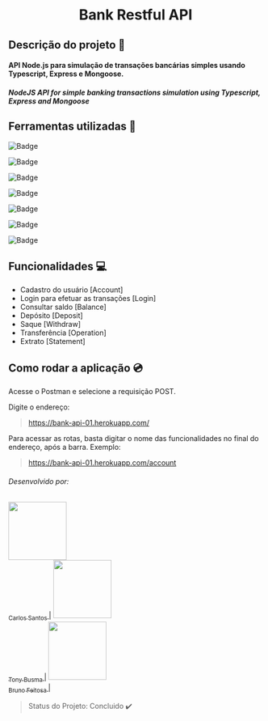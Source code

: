 <h1 align="center"> Bank Restful API </h1>

## Descrição do projeto :blue_book:
#### API Node.js para simulação de transações bancárias simples usando Typescript, Express e Mongoose.

##### NodeJS API for simple banking transactions simulation using Typescript, Express and Mongoose

## Ferramentas utilizadas :hammer:
![Badge](https://img.shields.io/static/v1?label=VScode&message=IDE/editor&color=blue&style=plastic&logo=vsco)

![Badge](https://img.shields.io/static/v1?label=JavaScript&message=language&color=yellow&style=plastic&logo=javascript)

![Badge](https://img.shields.io/static/v1?label=Typescript&message=language&color=yellowgreen&style=plastic&logo=typescript)

![Badge](https://img.shields.io/static/v1?label=Node&message=tecnology&color=green&style=plastic&logo=nodedotjs)

![Badge](https://img.shields.io/static/v1?label=Express&message=framework&color=orange&style=plastic&logo=express)

![Badge](https://img.shields.io/static/v1?label=Mongoose&message=library&color=ff69b4&style=plastic&logo=mongodb)

![Badge](https://img.shields.io/static/v1?label=Postman&message=tecnology&color=ff69b4&style=plastic&logo=postman)

## Funcionalidades :computer:
- Cadastro do usuário [Account]
- Login para efetuar as transações [Login]
- Consultar saldo [Balance]
- Depósito [Deposit]
- Saque [Withdraw]
- Transferência [Operation]
- Extrato [Statement]

## Como rodar a aplicação :cd:
Acesse o Postman e selecione a requisição POST.

Digite o endereço: 

> https://bank-api-01.herokuapp.com/

Para acessar as rotas, basta digitar o nome das funcionalidades no final do endereço, após a barra. Exemplo:

> https://bank-api-01.herokuapp.com/account

###### Desenvolvido por:

[<img src="" width=115 > <br> <sub> Carlos Santos </sub>](https://github.com/cavap) | 
[<img src="" width=115 > <br> <sub> Tony Busma </sub>](https://github.com/tonybusma) | 
[<img src="" width=115 > <br> <sub> Bruno Feitosa </sub>](https://github.com/brunaotop) |

> Status do Projeto: Concluido :heavy_check_mark:
